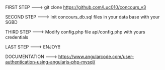 FIRST STEP
---> git clone https://github.com/Luc010/concours_v3 <br>

SECOND STEP
---> Init concours_db.sql files in your data base with your SGBD<br>

THIRD STEP 
---> Modify config.php file api/config.php with yours credentials<br>

LAST STEP
---> ENJOY!! 

DOCUMENTATION
---> https://www.angularcode.com/user-authentication-using-angularjs-php-mysql/